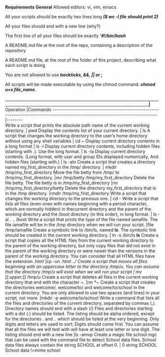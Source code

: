 **Requirements**
**General**
Allowed editors: vi, vim, emacs

All your scripts should be exactly two lines long _**($ wc -l file should print 2)**_

All your files should end with a new line (why?)

The first line of all your files should be exactly '_**#!/bin/bash**_

A README.md file at the root of the repo, containing a description of the repository

A README.md file, at the root of the folder of this project, describing what each script is doing

You are *not* allowed to use _**backticks, &&, || or ;**_

All scripts will be made executable by using the chmod command: _**chmod u+x file_name.**_

_________________________________________________________________________________________________________________________________________________________|__
                                      Operation                                                                                    |Commands
-----------------------------------------------------------------------------------------------------------------------------------|--------						
Write a script that prints the absolute path name of the current working directory.                                                | pwd
Display the contents list of your current directory.                                                                               |  ls 
A script that changes the working directory to the user’s home directory without using any shell variables                         |  cd ~
Display current directory contents in a long format                                                                                |  ls -l
Display current directory contents, including hidden files (starting with .). Use the long format.                                 |  ls -la
Display current directory contents. (Long format, with user and group IDs displayed numerically, And hidden files (starting with.) |  ls -aln
Create a script that creates a directory named my_first_directory in the /tmp/ directory.                                          |  mkdir /tmp/my_first_directory
Move the file betty from /tmp/ to /tmp/my_first_directory.                                                                         |mv /tmp/betty /tmp/my_first_directory
Delete the file betty.     The file betty is in /tmp/my_first_directory                                                            |rm /tmp/my_first_directory/betty
Delete the directory my_first_directory that is in the /tmp directory.                                                             |rmdir /tmp/my_first_directory
Write a script that changes the working directory to the previous one.                                                          | cd -
Write a script that lists all files (even ones with names beginning with a period character, which are normally hidden) in  thecurrent directory and the parent of the working directory and the /boot directory (in this order), in long format. | ls -al . .. /boot
Write a script that prints the type of the file named iamafile. The file iamafile will be in the /tmp directory when we will run your script.	|file /tmp/iamafile
Create a symbolic link to /bin/ls, named __ls__. The symbolic link should be created in the current working directory. | ln -s /bin/ls __ls__
Create a script that copies all the HTML files from the current working directory to the parent of the working directory, but only copy files that did not exist in the parent of the working directory or were newer than the versions in the parent of the working directory. You can consider that all HTML files have the extension .html |cp -un *.html ../
Create a script that moves all files beginning with an uppercase letter to the directory /tmp/u. You can assume that the directory /tmp/u will exist when we will run your script | mv [[:upper:]]* /tmp/u
Create a script that deletes all files in the current working directory that end with the character ~. |rm *~
Create a script that creates the directories welcome/, welcome/to/ and welcome/to/school in the current directory. You are only allowed to use two spaces (and lines) in your script, not more.  |mkdir -p welcome/to/school
Write a command that lists all the files and directories of the current directory, separated by commas (,). Directory names should end with a slash (/) Files and directories starting with a dot (.) should be listed. The listing should be alpha ordered, except for the directories . and .. which should be listed at the very beginning. Only digits and letters are used to sort; Digits should come first. You can assume that all the files we will test with will have at least one letter or one digit. The listing should end with a new line  |ls -amvp
Create a magic file school.mgc that can be used with the command file to detect School data files. School data files always contain the string SCHOOL at offset 0.  |  0 string SCHOOL School data                                                                                                                                       !=mime school
